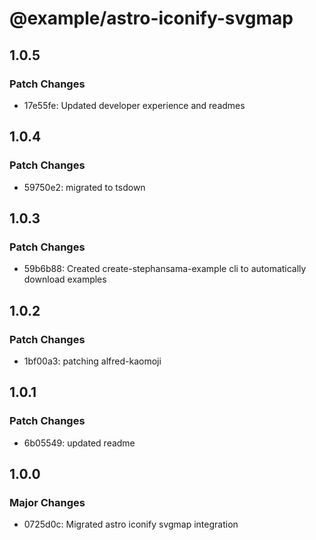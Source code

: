 # @example/astro-iconify-svgmap

## 1.0.5

### Patch Changes

- 17e55fe: Updated developer experience and readmes

## 1.0.4

### Patch Changes

- 59750e2: migrated to tsdown

## 1.0.3

### Patch Changes

- 59b6b88: Created create-stephansama-example cli to automatically download examples

## 1.0.2

### Patch Changes

- 1bf00a3: patching alfred-kaomoji

## 1.0.1

### Patch Changes

- 6b05549: updated readme

## 1.0.0

### Major Changes

- 0725d0c: Migrated astro iconify svgmap integration
